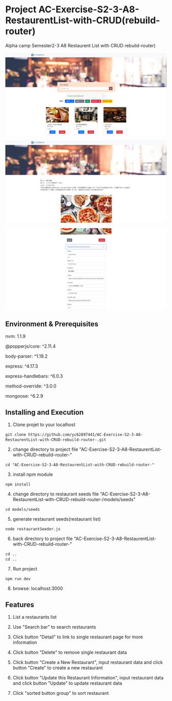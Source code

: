 # Project AC-Exercise-S2-3-A8-RestaurentList-with-CRUD(rebuild-router)
Alpha camp Semester2-3 A8 Restaurent List with CRUD rebuild-router)

![alt text](https://github.com/yc62897441/AC-Exercise-S2-3-A8-RestaurentList-with-CRUD-rebuild-router-/blob/main/images/sample001.jpg?raw=true)

![alt text](https://github.com/yc62897441/AC-Exercise-S2-3-A8-RestaurentList-with-CRUD-rebuild-router-/blob/main/images/sample002.jpg?raw=true)

![alt text](https://github.com/yc62897441/AC-Exercise-S2-3-A8-RestaurentList-with-CRUD-rebuild-router-/blob/main/images/sample003.jpg?raw=true)

## Environment & Prerequisites

nvm: 1.1.9

@popperjs/core: ^2.11.4

body-parser: ^1.19.2

express: ^4.17.3

express-handlebars: ^6.0.3


method-override: ^3.0.0

mongoose: ^6.2.9

## Installing and Execution
1. Clone projet to your localhost
```
git clone https://github.com/yc62897441/AC-Exercise-S2-3-A8-RestaurentList-with-CRUD-rebuild-router-.git
```

2. change directory to project file "AC-Exercise-S2-3-A8-RestaurentList-with-CRUD-rebuild-router-"
```
cd "AC-Exercise-S2-3-A8-RestaurentList-with-CRUD-rebuild-router-"
```

3. install npm module
```
npm install
```

4. change directory to restaurant seeds file "AC-Exercise-S2-3-A8-RestaurentList-with-CRUD-rebuild-router-/models/seeds"   
```
cd models/seeds
```

5. generate restaurant seeds(restaurant list) 
```
node restaurantSeeder.js
```

6. back directory to project file "AC-Exercise-S2-3-A8-RestaurentList-with-CRUD-rebuild-router-"   
```
cd ..
cd ..
```

7. Run project
```
npm run dev
```

8. browse: localhost:3000


## Features
1. List a restaurants list

2. Use "Search bar" to search restaurants

3. Click button "Detail" to link to single restaurant page for more information

4. Click button "Delete" to remove single restaurant data

5. Click button "Create a New Restaurant", input restaurant data and click button "Create" to create a new restaurant

6. Click button "Update this Restaurant Information", input restaurant data and click button "Update" to update restaurant data

7. Click "sorted button group" to sort restaurant